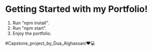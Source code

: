 # Getting Started with my Portfolio!
1. Run "npm install".
2. Run "npm start".
3. Enjoy the portfolio.

#Capstone_project_by_Dua_Alghassani❤️💻 
 
 
